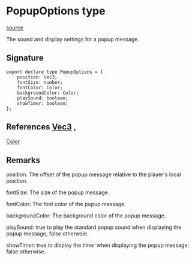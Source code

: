 # PopupOptions type

[source](https://developers.meta.com/horizon-worlds/reference/2.0.0/core_popupoptions)

The sound and display settings for a popup message.

## Signature

```
export declare type PopupOptions = {
    position: Vec3;
    fontSize: number;
    fontColor: Color;
    backgroundColor: Color;
    playSound: boolean;
    showTimer: boolean;
};
```

## References [Vec3](/horizon-worlds/reference/2.0.0/core_vec3) , 

[Color](/horizon-worlds/reference/2.0.0/core_color)

## Remarks

position: The offset of the popup message relative to the player's local position.

  

fontSize: The size of the popup message.

  

fontColor: The font color of the popup message.

  

backgroundColor: The background color of the popup message.

  

playSound: true to play the standard popup sound when displaying the popup message; false otherwsie.

  

showTimer: true to display the timer when displaying the popup message; false otherwise.